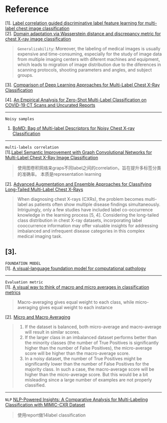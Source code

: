 #  Reference
[1]. [Label correlation guided discriminative label feature learning for multi-label chest image classification](https://www.sciencedirect.com/science/article/pii/S0169260724000282?fr=RR-2&ref=pdf_download&rr=874a7424cc7ff1e4)  
[2]. [Domain adaptation via Wasserstein distance and discrepancy metric for chest X-ray image classification](https://www.nature.com/articles/s41598-024-53311-w)  
> `Generalizability`: Moreover, the labeling of medical images is usually expensive and time-consuming, especially for the study of image data from multiple imaging centers with diferent machines and equipment, which leads to migration of image distribution due to the diferences in scanning protocols, shooting parameters and angles, and subject groups.

[3]. [Comparison of Deep Learning Approaches for Multi-Label Chest X-Ray Classification](https://www.nature.com/articles/s41598-019-42294-8)

[4].  [An Empirical Analysis for Zero-Shot Multi-Label Classification on COVID-19 CT Scans and Uncurated Reports](https://openaccess.thecvf.com/content/ICCV2023W/CVAMD/papers/Dack_An_Empirical_Analysis_for_Zero-Shot_Multi-Label_Classification_on_COVID-19_CT_ICCVW_2023_paper.pdf)


---
`Noisy samples`  
1. [BoMD: Bag of Multi-label Descriptors for Noisy Chest X-ray Classification](https://arxiv.org/pdf/2203.01937)
---
`multi-labels correlation`  
[1].[Label Semantic Improvement with Graph Convolutional Networks for Multi-Label Chest X-Ray Image Classification](https://ieeexplore.ieee.org/stamp/stamp.jsp?tp=&arnumber=10505562)
> 使用图卷积网络来graps不同label之间的correlation，旨在提升多标签分类的准确率。 本质是representation learning

[2]. [Advanced Augmentation and Ensemble Approaches for Classifying Long-Tailed Multi-Label Chest X-Rays](https:/openaccess.thecvf.com/content/ICCV2023W/CVAMD/papers/Nguyen-Mau_Advanced_Augmentation_and_Ensemble_Approaches_for_Classifying_Long-Tailed_Multi-Label_Chest_ICCVW_2023_paper.pdf)
> When diagnosing chest X-rays (CXRs), the problem becomes multi-label as patients often show multiple disease findings simultaneously. Intriguingly, only a few studies have included label co-occurrence knowledge in the learning process [5, 4]. Considering the long-tailed class distribution in chest X-ray datasets, incorporating label cooccurrence information may offer valuable insights for addressing imbalanced and infrequent disease categories in this complex medical imaging task.

[3].
---
`FOUNDATION MODEL`  
[1]. [A visual-language foundation model for computational pathology](https://www.nature.com/articles/s41591-024-02856-4?fromPaywallRec=false)

---   
`Evaluation metric`    
[1]. [A visual way to think of macro and micro averages in classification metrics](https://medium.com/@ehudkr/a-visual-way-to-think-on-macro-and-micro-averages-in-classification-metrics-190285dc927f)    
>  Macro-averaging gives equal weight to each class, while micro-averaging gives equal weight to each instance
 
[2]. [Micro and Macro Averaging](https://sklearn-evaluation.ploomber.io/en/latest/classification/micro_macro.html)
> 1. If the dataset is balanced, both micro-average and macro-average will result in similar scores.
> 2. If the larger class in an imbalanced dataset performs better than the minority classes (the number of True Positives is significantly higher than the number of False Positives), the micro-average score will be higher than the macro-average score.
> 3. In a noisy dataset, the number of True Positives might be significantly lower than the number of False Positives for the majority class. In such a case, the macro-average score will be higher than the micro-average score. But this would be a bit misleading since a large number of examples are not properly classified.

---
`NLP`
[NLP-Powered Insights: A Comparative Analysis for Multi-Labeling Classification with MIMIC-CXR Dataset](https://ieeexplore.ieee.org/stamp/stamp.jsp?tp=&arnumber=10529271)
> 使用report做14label classification

